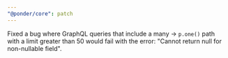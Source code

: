 ```yaml
---
"@ponder/core": patch
---
```


Fixed a bug where GraphQL queries that include a many -> `p.one()` path with a limit greater than 50 would fail with the error: "Cannot return null for non-nullable field".
